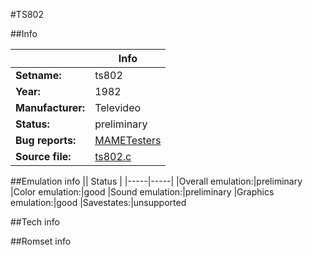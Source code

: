 #TS802

##Info

||Info|
|-----|-----|
|**Setname:**|ts802
|**Year:**|1982
|**Manufacturer:**|Televideo
|**Status:**|preliminary
|**Bug reports:**|[MAMETesters](http://mametesters.org/view_all_set.php?type=1&temporary=y&search=ts802.c)
|**Source file:**|[ts802.c](https://github.com/mamedev/mame/blob/master/src/mess/drivers/ts802.c)

##Emulation info
|| Status |
|-----|-----|
|Overall emulation:|preliminary
|Color emulation:|good
|Sound emulation:|preliminary
|Graphics emulation:|good
|Savestates:|unsupported

##Tech info

##Romset info

<!--- START OF EDITED COMMENT DO NOT TOUCH TEXT ABOVE-->
